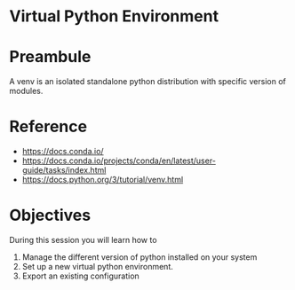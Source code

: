 Virtual Python Environment
==========================

# Preambule

A venv is an isolated standalone python distribution with specific version of modules. 

# Reference

- https://docs.conda.io/
- https://docs.conda.io/projects/conda/en/latest/user-guide/tasks/index.html
- https://docs.python.org/3/tutorial/venv.html 

# Objectives

During this session you will learn how to 

1. Manage the different version of python installed on your system
2. Set up a new virtual python environment.
3. Export an existing configuration
